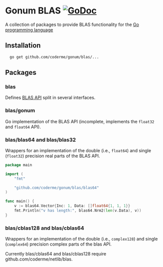 # Gonum BLAS [![GoDoc](https://godoc.org/github.com/coderme/gonum/blas?status.svg)](https://godoc.org/github.com/coderme/gonum/blas)

A collection of packages to provide BLAS functionality for the [Go programming
language](http://golang.org)

## Installation
```sh
  go get github.com/coderme/gonum/blas/...
```

## Packages

### blas

Defines [BLAS API](http://www.netlib.org/blas/blast-forum/cinterface.pdf) split in several
interfaces.

### blas/gonum

Go implementation of the BLAS API (incomplete, implements the `float32` and `float64` API).

### blas/blas64 and blas/blas32

Wrappers for an implementation of the double (i.e., `float64`) and single (`float32`)
precision real parts of the BLAS API.

```Go
package main

import (
	"fmt"

	"github.com/coderme/gonum/blas/blas64"
)

func main() {
	v := blas64.Vector{Inc: 1, Data: []float64{1, 1, 1}}
	fmt.Println("v has length:", blas64.Nrm2(len(v.Data), v))
}
```

### blas/cblas128 and blas/cblas64

Wrappers for an implementation of the double (i.e., `complex128`) and single (`complex64`) 
precision complex parts of the blas API.

Currently blas/cblas64 and blas/cblas128 require github.com/coderme/netlib/blas.
